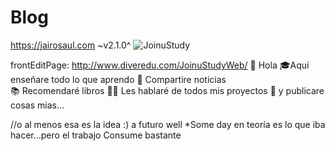 # Blog
https://jairosaul.com ~v2.1.0^
![JoinuStudy](client\src\images\JStudyCapture.jpeg)

frontEditPage: http://www.diveredu.com/JoinuStudyWeb/
👋 Hola 
🎓Aquí enseñare todo lo que aprendo
📰 Compartire noticias  
📚 Recomendaré libros
👨‍💻 Les hablaré de todos mis proyectos
📝 y publicare cosas mias...

//o al menos esa es la idea :) 
a futuro
well
*Some day
en teoría es lo que iba hacer...pero el trabajo Consume bastante
